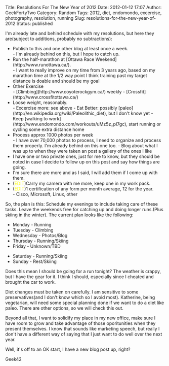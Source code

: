 Title: Resolutions For The New Year of 2012
Date: 2012-01-12 17:07
Author: GeekFortyTwo
Category: Random
Tags: 2012, diet, endomondo, excercise, photography, resolution, running
Slug: resolutions-for-the-new-year-of-2012
Status: published

I'm already late and behind schedule with my resolutions, but here they
are(subject to additions, probably no subtractions):

<ul>
<li>
Publish to this and one other blog at least once a week.

</li>
-   I'm already behind on this, but I hope to catch up.

<li>
Run the half-marathon at [Ottawa Race
Weekend](http://www.runottawa.ca/).

</li>
-   I want to really improve on my time from 3 years ago, based on my
    marathon time at the 1/2 way point I think training past my target
    distance is doable and should be my goal

<li>
Other Exercise

</li>
-   [Climbing](http://www.coyoterockgym.ca/) weekly
-   [Crossfit](http://www.crossfitottawa.ca/)

<li>
Loose weight, reasonably.

</li>
-   Excercise more: see above
-   Eat
    Better: possibly [paleo](http://en.wikipedia.org/wiki/Paleolithic_diet),
    but I don't know yet
-   Keep [walking to
    work](http://www.endomondo.com/workouts/uMz5z_pI7gc), start running
    or cycling some extra distance home

<li>
Process approx 1000 photos per week

</li>
-   I have over 70,000 photos to process, I need to organize and process
    them properly. I'm already behind on this one too.
-   Blog about what I was up to when they were taken an post a gallery
    of the ones I like

<li>
I have one or two private ones, just for me to know, but they should be
noted in case I decide to follow up on this post and say how things are
going.

</li>
<li>
I'm sure there are more and as I said, I will add them if I come up with
them.

</li>
<li>
(<span style="color: #ffff00;">EDIT</span>)Carry my camera with me more,
keep one in my work pack.

</li>
<li>
(<span style="color: #ffff00;">EDIT</span>)1 certification of any form
per month average, 12 for the year.

</li>
-   Cisco, Microsoft, Linux, other

</ul>
So, the plan is this: Schedule my evenings to include taking care of
these tasks. Leave the weekends free for catching up and doing longer
runs.(Plus skiing in the winter). The current plan looks like the
following:

-   Monday - Running
-   Tuesday - Climbing
-   Wednesday - Photos/Blog
-   Thursday - Running/Skiing
-   Friday - Unknown/TBD

<!-- -->

-   Saturday - Running/Skiing
-   Sunday - Rest/Skiing

Does this mean I should be going for a run tonight? The weather is
crappy, but I have the gear for it. I think I should, especially since I
cheated and brought the car to work.

Diet changes must be taken on carefully. I am sensitive to some
preservatives(and I don't know which so I avoid most). Katherine, being
vegetarian, will need some special planning done if we want to do a diet
like paleo. There are other options, so we will check this out.

Beyond all that, I want to solidify my place in my new office, make sure
I have room to grow and take advantage of those oporitunities when they
present themselves. I know that sounds like marketing speech, but really
I don't have a different way of saying that I just want to do well over
the next year.

Well, it's off to an OK start, I have a new blog post up, right?

Geek42
